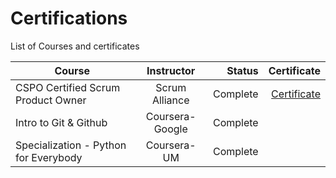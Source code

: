 # Certifications
List of Courses and certificates

| Course        | Instructor           | Status  | Certificate  |
| ------------- |:-------------:| -----:| -----:|
| CSPO Certified Scrum Product Owner      | Scrum Alliance | Complete | [Certificate](https://github.com/MD32764/Certifications/blob/884aaca54b93ab5e085f7dbf015f0a5ecda9005f/certificates/ScrumAlliance_CSPO_Certificate.pdf)|
| Intro to Git & Github     | Coursera-Google      |   Complete |
| Specialization - Python for Everybody  | Coursera-UM      |   Complete |
